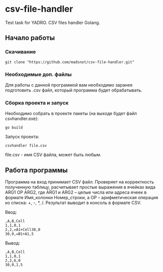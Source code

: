 # csv-file-handler
Test task for YADRO. CSV files handler Golang.

## Начало работы

### Скачивание
```
git clone "https://github.com/madsnot/csv-file-handler.git"
```

### Необходимые доп. файлы
Для работы с данной программой вам необходимо заранее подготовить .csv файл, который программа будет обрабатывать.

### Сборка проекта и запуск
Необходимо собрать в проекте пакеты (на выходе будет файл csvhandler.exe):
```
go build
```
Запуск проекта:
```
csvhandler file.csv
```
file.csv - имя CSV файла, может быть любым.

## Работа программы
Программа на вход принимает CSV файл. Проверяет на корректность полученную таблицу, расчитывает простые выражения в ячейках вида ARG1 OP ARG2, где ARG1 и ARG2 – целые числа или адреса ячеек в формате Имя_колонки Номер_строки, а OP – арифметическая операция из списка: +, -, *, /. Результат выводит в консоль в формате CSV.

Ввод:
```csv
,A,B,Cell
1,1,0,1
2,2,=A1+Cell30,0
30,0,=B1+A1,5
```
Вывод:
```csv
,A,B,Cell
1,1,0,1
2,2,6,0
30,0,1,5
```